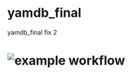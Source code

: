 # yamdb_final
yamdb_final fix 2
# ![example workflow](https://github.com/serebrennikovalexander/yamdb_final/actions/workflows/yamdb_workflow.yml/badge.svg)